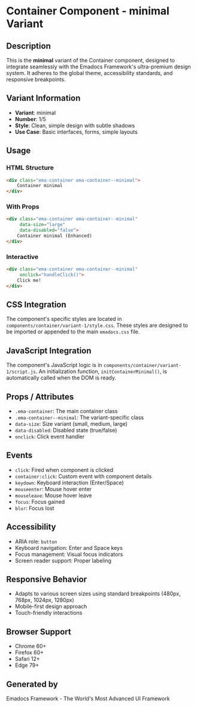 # Container Component - minimal Variant

## Description
This is the **minimal** variant of the Container component, designed to integrate seamlessly with the Emadocs Framework's ultra-premium design system. It adheres to the global theme, accessibility standards, and responsive breakpoints.

## Variant Information
- **Variant**: minimal
- **Number**: 1/5
- **Style**: Clean, simple design with subtle shadows
- **Use Case**: Basic interfaces, forms, simple layouts

## Usage

### HTML Structure
```html
<div class="ema-container ema-container--minimal">
    Container minimal
</div>
```

### With Props
```html
<div class="ema-container ema-container--minimal" 
     data-size="large" 
     data-disabled="false">
    Container minimal (Enhanced)
</div>
```

### Interactive
```html
<div class="ema-container ema-container--minimal" 
     onclick="handleClick()">
    Click me!
</div>
```

## CSS Integration
The component's specific styles are located in `components/container/variant-1/style.css`. These styles are designed to be imported or appended to the main `emadocs.css` file.

## JavaScript Integration
The component's JavaScript logic is in `components/container/variant-1/script.js`. An initialization function, `initContainerMinimal()`, is automatically called when the DOM is ready.

## Props / Attributes
- `.ema-container`: The main container class
- `.ema-container--minimal`: The variant-specific class
- `data-size`: Size variant (small, medium, large)
- `data-disabled`: Disabled state (true/false)
- `onclick`: Click event handler

## Events
- `click`: Fired when component is clicked
- `container:click`: Custom event with component details
- `keydown`: Keyboard interaction (Enter/Space)
- `mouseenter`: Mouse hover enter
- `mouseleave`: Mouse hover leave
- `focus`: Focus gained
- `blur`: Focus lost

## Accessibility
- ARIA role: `button`
- Keyboard navigation: Enter and Space keys
- Focus management: Visual focus indicators
- Screen reader support: Proper labeling

## Responsive Behavior
- Adapts to various screen sizes using standard breakpoints (480px, 768px, 1024px, 1280px)
- Mobile-first design approach
- Touch-friendly interactions

## Browser Support
- Chrome 60+
- Firefox 60+
- Safari 12+
- Edge 79+

## Generated by
Emadocs Framework - The World's Most Advanced UI Framework
